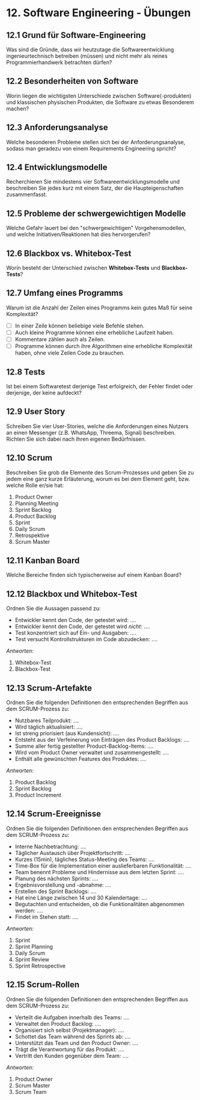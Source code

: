# 12. Software Engineering - Übungen

## 12.1 Grund für Software-Engineering
Was sind die Gründe, dass wir heutzutage die Softwareentwicklung ingenieurtechnisch betreiben (müssen) und nicht mehr als reines Programmierhandwerk betrachten dürfen?


## 12.2 Besonderheiten von Software
Worin liegen die wichtigsten Unterschiede zwischen Software(-produkten) und klassischen physischen Produkten, die Software zu etwas Besonderem machen?


## 12.3 Anforderungsanalyse
Welche besonderen Probleme stellen sich bei der Anforderungsanalyse, sodass man geradezu von einem Requirements Engineering spricht?


## 12.4 Entwicklungsmodelle
Recherchieren Sie mindestens vier Softwareentwicklungsmodelle und beschreiben Sie jedes kurz mit einem Satz, der die Haupteigenschaften zusammenfasst.


## 12.5 Probleme der schwergewichtigen Modelle
Welche Gefahr lauert bei den "schwergewichtigen" Vorgehensmodellen, und welche Initiativen/Reaktionen hat dies hervorgerufen?


## 12.6 Blackbox vs. Whitebox-Test
Worin besteht der Unterschied zwischen __Whitebox-Tests__ und __Blackbox-Tests__?


## 12.7 Umfang eines Programms
Warum ist die Anzahl der Zeilen eines Programms kein gutes Maß für seine Komplexität?

  * [ ] In einer Zeile können beliebige viele Befehle stehen.
  * [ ] Auch kleine Programme können eine erhebliche Laufzeit haben.
  * [ ] Kommentare zählen auch als Zeilen.
  * [ ] Programme können durch ihre Algorithmen eine erhebliche Komplexität haben, ohne viele Zeilen Code zu brauchen.

## 12.8 Tests
Ist bei einem Softwaretest derjenige Test erfolgreich, der Fehler findet oder derjenige, der keine aufdeckt?


## 12.9 User Story
Schreiben Sie vier User-Stories, welche die Anforderungen eines Nutzers an einen Messenger (z.B. WhatsApp, Threema, Signal) beschreiben. Richten Sie sich dabei nach Ihren eigenen Bedürfnissen.


## 12.10 Scrum
Beschreiben Sie grob die Elemente des Scrum-Prozesses und geben Sie zu jedem eine ganz kurze Erläuterung, worum es bei dem Element geht, bzw. welche Rolle er/sie hat:

  1. Product Owner
  2. Planning Meeting
  3. Sprint Backlog
  4. Product Backlog
  5. Sprint
  6. Daily Scrum
  7. Retrospektive
  8. Scrum Master


## 12.11 Kanban Board
Welche Bereiche finden sich typischerweise auf einem Kanban Board?


## 12.12 Blackbox und Whitebox-Test
Ordnen Sie die Aussagen passend zu:

  * Entwickler kennt den Code, der getestet wird: ....
  * Entwickler kennt den Code, der getestet wird *nicht*: ....
  * Test konzentriert sich auf Ein- und Ausgaben: ....
  * Test versucht Kontrollstrukturen im Code abzudecken: ....

*Antworten:*

  1. Whitebox-Test
  2. Blackbox-Test


## 12.13 Scrum-Artefakte
Ordnen Sie die folgenden Definitionen den entsprechenden Begriffen aus dem SCRUM-Prozess zu:

  * Nutzbares Teilprodukt: ....
  * Wird täglich aktualisiert: ....
  * Ist streng priorisiert (aus Kundensicht): ....
  * Entsteht aus der Verfeinerung von Einträgen des Product Backlogs: ....
  * Summe aller fertig gestellter Product-Backlog-Items: ....
  * Wird vom Product Owner verwaltet und zusammengestellt: ....
  * Enthält alle gewünschten Features des Produktes: ....

*Antworten:*

  1. Product Backlog
  2. Sprint Backlog
  3. Product Increment


## 12.14 Scrum-Ereeignisse
Ordnen Sie die folgenden Definitionen den entsprechenden Begriffen aus dem SCRUM-Prozess zu:

  * Interne Nachbetrachtung: ....
  * Täglicher Austausch über Projektfortschritt: ....
  * Kurzes (15min), tägliches Status-Meeting des Teams: ....
  * Time-Box für die Implementation einer auslieferbaren Funktionalität: ....
  * Team benennt Probleme und Hindernisse aus dem letzten Sprint: ....
  * Planung des nächsten Sprints: ....
  * Ergebnisvorstellung und -abnahme: ....
  * Erstellen des Sprint Backlogs: ....
  * Hat eine Länge zwischen 14 und 30 Kalendertage: ....
  * Begutachten und entscheiden, ob die Funktionalitäten abgenommen werden: ....
  * Findet im Stehen statt: ....

*Antworten:*

  1. Sprint
  2. Sprint Planning
  3. Daily Scrum
  4. Sprint Review
  5. Sprint Retrospective


## 12.15 Scrum-Rollen
Ordnen Sie die folgenden Definitionen den entsprechenden Begriffen aus dem SCRUM-Prozess zu:

  * Verteilt die Aufgaben innerhalb des Teams: ....
  * Verwaltet den Product Backlog: ....
  * Organisiert sich selbst (Projektmanager): ....
  * Schottet das Team während des Sprints ab: ....
  * Unterstützt das Team und den Product Owner: ....
  * Trägt die Verantwortung für das Produkt: ....
  * Vertritt den Kunden gegenüber dem Team: ....

*Antworten:*

  1. Product Owner
  2. Scrum Master
  3. Scrum Team


